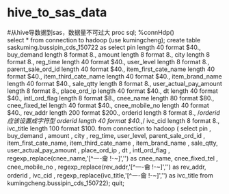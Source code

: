 # hive_to_sas_data
#从hive导数据到sas，数据量不可过大
proc sql;
    %connHdp()  
select * from connection to hadoop (use kumingcheng);
create table saskuming.bussipin_cds_150722 as
select
pin length 40 format $40.,
buy_demand length 8 format 8.,
amount length 8 format 8.,
city length 8 format 8.,
reg_time length 40 format $40.,
user_level length 8 format 8.,
parent_sale_ord_id length 40 format $40.,
item_first_cate_name length 40 format $40.,
item_third_cate_name length 40 format $40.,
item_brand_name length 40 format $40.,
sale_qtty length 8 format 8.,
user_actual_pay_amount length 8 format 8.,
place_ord_ip length 40 format $40.,
dt length 40 format $40.,
intl_ord_flag length 8 format $8.,
cnee_name length 80 format $80.,
cnee_fixed_tel length 40 format $40.,
cnee_mobile_no length 40 format $40.,
rev_addr length 200 format $200.,
orderid length 8 format 8.,
/*orderid应该设置成字符型
orderid length 40 format $40.,*/
ivc_cid length 8 format 8.,
ivc_title length 100 format $100.
from connection to hadoop (
select
pin ,
buy_demand ,
amount ,
city ,
reg_time,
user_level,
parent_sale_ord_id ,
item_first_cate_name,
item_third_cate_name ,
item_brand_name ,
sale_qtty,
user_actual_pay_amount ,
place_ord_ip ,
dt ,
intl_ord_flag ,
regexp_replace(cnee_name,'[^一-龠 !-~]','') as cnee_name,
cnee_fixed_tel ,
cnee_mobile_no ,
regexp_replace(rev_addr,'[^一-龠 !-~]','') as rev_addr,
orderid ,
ivc_cid ,
regexp_replace(ivc_title,'[^一-龠 !-~]','') as ivc_title
from kumingcheng.bussipin_cds_150722);
quit;
